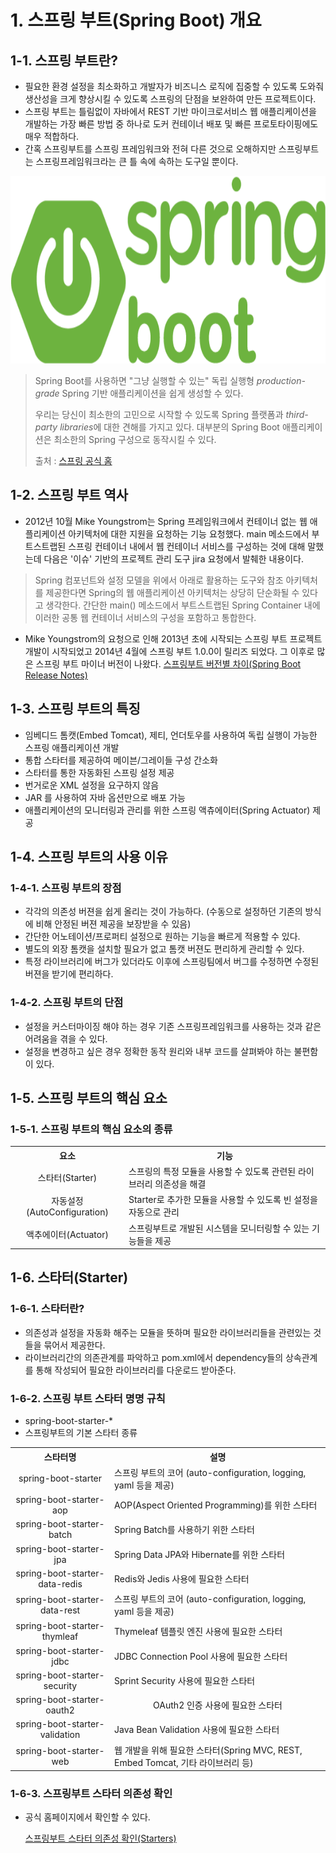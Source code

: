# 1. 스프링 부트(Spring Boot) 개요

## 1-1. 스프링 부트란?

- 필요한 환경 설정을 최소화하고 개발자가 비즈니스 로직에 집중할 수 있도록 도와줘 생산성을 크게 향상시킬 수 있도록 스프링의 단점을 보완하여 만든 프로젝트이다.
- 스프링 부트는 틀림없이 자바에서 REST 기반 마이크로서비스 웹 애플리케이션을 개발하는 가장 빠른 방법 중 하나로 도커 컨테이너 배포 및 빠른 프로토타이핑에도 매우 적합하다.
- 간혹 스프링부트를 스프링 프레임워크와 전혀 다른 것으로 오해하지만 스프링부트는 스프링프레임워크라는 큰 틀 속에 속하는 도구일 뿐이다. 

<p align="center">
    <img src="../../images/1_spring-boot/1_intro/spring-boot-logo.png" height="300px">
</p>




> Spring Boot를 사용하면 "그냥 실행할 수 있는" 독립 실행형  *production-grade* Spring 기반 애플리케이션을 쉽게 생성할 수 있다.
>
> 우리는 당신이 최소한의 고민으로 시작할 수 있도록 Spring 플랫폼과 *third-party libraries*에 대한 견해를 가지고 있다. 대부분의 Spring Boot 애플리케이션은 최소한의 Spring 구성으로 동작시킬 수 있다.
>
> [^production-grade]: 집중적인 비즈니스 및 기업 컴퓨팅 환경을 위해 설계된 보다 강력하고 견고한 하드웨어 및 소프트웨어를 설명하는 데 사용되는 문구(Production 수준으로 해석할 수 있다.)
> [^third-party libraries]: 프로그래밍을 도와주는 plug_in 이나 library 등을 만드는 회사의 라이브러리들
>
> 출처 : [스프링 공식 홈](https://spring.io/projects/spring-boot)



## 1-2. 스프링 부트 역사

- 2012년 10월 Mike Youngstrom는 Spring 프레임워크에서 컨테이너 없는 웹 애플리케이션 아키텍처에 대한 지원을 요청하는 기능 요청했다. main 메소드에서 부트스트랩된 스프링 컨테이너 내에서 웹 컨테이너 서비스를 구성하는 것에 대해 말했는데 다음은 '이슈' 기반의 프로젝트 관리 도구 jira 요청에서 발췌한 내용이다.

> Spring 컴포넌트와 설정 모델을 위에서 아래로 활용하는 도구와 참조 아키텍처를 제공한다면 Spring의 웹 애플리케이션 아키텍처는 상당히 단순화될 수 있다고 생각한다. 간단한 main() 메소드에서 부트스트랩된 Spring Container 내에 이러한 공통 웹 컨테이너 서비스의 구성을 포함하고 통합한다.

- Mike Youngstrom의 요청으로 인해 2013년 초에 시작되는 스프링 부트 프로젝트 개발이 시작되었고 2014년 4월에 스프링 부트 1.0.0이 릴리즈 되었다. 그 이후로 많은 스프링 부트 마이너 버전이 나왔다.
  [스프링부트 버전별 차이(Spring Boot Release Notes)](https://github.com/spring-projects/spring-boot/wiki)

 

## 1-3. 스프링 부트의 특징

- 임베디드 톰캣(Embed Tomcat), 제티, 언더토우를 사용하여 독립 실행이 가능한 스프링 애플리케이션 개발
- 통합 스타터를 제공하여 메이븐/그레이들 구성 간소화
- 스타터를 통한 자동화된 스프링 설정 제공
- 번거로운 XML 설정을 요구하지 않음
- JAR 를 사용하여 자바 옵션만으로 배포 가능
- 애플리케이션의 모니터링과 관리를 위한 스프링 액츄에이터(Spring Actuator) 제공



## 1-4. 스프링 부트의 사용 이유

### 1-4-1. 스프링 부트의 장점
- 각각의 의존성 버젼을 쉽게 올리는 것이 가능하다. (수동으로 설정하던 기존의 방식에 비해 안정된 버젼 제공을 보장받을 수 있음)
- 간단한 어노테이션/프로퍼티 설정으로 원하는 기능을 빠르게 적용할 수 있다.
- 별도의 외장 톰캣을 설치할 필요가 없고 톰캣 버젼도 편리하게 관리할 수 있다.
- 특정 라이브러리에 버그가 있더라도 이후에 스프링팀에서 버그를 수정하면 수정된 버젼을 받기에 편리하다.

### 1-4-2. 스프링 부트의 단점

- 설정을 커스터마이징 해야 하는 경우 기존 스프링프레임워크를 사용하는 것과 같은 어려움을 겪을 수 있다.
- 설정을 변경하고 싶은 경우 정확한 동작 원리와 내부 코드를 살펴봐야 하는 불편함이 있다.




## 1-5. 스프링 부트의 핵심 요소

### 1-5-1. 스프링 부트의 핵심 요소의 종류

<table>
    <tr>
    	<th align="center">요소</th>
        <th align="center">기능</th>
    </tr>
    <tr>
    	<td align="center">스타터(Starter)</td>
        <td>스프링의 특정 모듈을 사용할 수 있도록 관련된 라이브러리 의존성을 해결</td>
    </tr>
    <tr>
        <td align="center">자동설정(AutoConfiguration)</td>
        <td>Starter로 추가한 모듈을 사용할 수 있도록 빈 설정을 자동으로 관리
        </td>
    </tr>
    <tr>
        <td align="center">액추에이터(Actuator)</td>
        <td>스프링부트로 개발된 시스템을 모니터링할 수 있는 기능들을 제공</td>
    </tr>
</table>




## 1-6. 스타터(Starter)

### 1-6-1. 스타터란?

- 의존성과 설정을 자동화 해주는 모듈을 뜻하며 필요한 라이브러리들을 관련있는 것들을 묶어서 제공한다.
-  라이브러리간의 의존관계를 파악하고 pom.xml에서 dependency들의 상속관계를 통해 작성되어 필요한 라이브러리를 다운로드 받아준다.

### 1-6-2. 스프링 부트 스타터 명명 규칙

- spring-boot-starter-*
- 스프링부트의 기본 스타터 종류

<table>
    <tr>
    	<th align="center">스타터명</th>
        <th align="center">설명</th>
    </tr>
    <tr>
    	<td align="center">spring-boot-starter</td>
		<td>스프링 부트의 코어 (auto-configuration, logging, yaml 등을 제공)</td>
    </tr>
    <tr>
    	<td align="center">spring-boot-starter-aop</td>
		<td>AOP(Aspect Oriented Programming)를 위한 스타터</td>
    </tr>
    <tr>
    	<td align="center">spring-boot-starter-batch</td>
		<td>Spring Batch를 사용하기 위한 스타터</td>
    </tr>
    <tr>
    	<td align="center">spring-boot-starter-jpa</td>
		<td>Spring Data JPA와 Hibernate를 위한 스타터</td>
    </tr>
    <tr>
    	<td align="center">spring-boot-starter-data-redis</td>
		<td>Redis와 Jedis 사용에 필요한 스타터</td>
    </tr>
    <tr>
    	<td align="center">spring-boot-starter-data-rest</td>
		<td>스프링 부트의 코어 (auto-configuration, logging, yaml 등을 제공)</td>
    </tr>
    <tr>
    	<td align="center">spring-boot-starter-thymleaf</td>
		<td>Thymeleaf 템플릿 엔진 사용에 필요한 스타터</td>
    </tr>
    <tr>
    	<td align="center">spring-boot-starter-jdbc</td>
		<td>JDBC Connection Pool 사용에 필요한 스타터</td>
    </tr>
    <tr>
    	<td align="center">spring-boot-starter-security</td>
		<td>Sprint Security 사용에 필요한 스타터</td>
    </tr>
    <tr>
    	<td align="center">spring-boot-starter-oauth2</td>
		<td align="center">OAuth2 인증 사용에 필요한 스타터</td>
    </tr>
    <tr>
    	<td align="center">spring-boot-starter-validation</td>
		<td>Java Bean Validation 사용에 필요한 스타터</td>
    </tr>
    <tr>
    	<td align="center">spring-boot-starter-web</td>
		<td>웹 개발을 위해 필요한 스타터(Spring MVC, REST, Embed Tomcat, 기타 라이브러리 등)</td>
    </tr>
</table>


### 1-6-3. 스프링부트 스타터 의존성 확인

- 공식 홈페이지에서 확인할 수 있다.

  [스프링부트 스타터 의존성 확인(Starters)](https://docs.spring.io/spring-boot/docs/current/reference/htmlsingle/#using.build-systems.starters)
